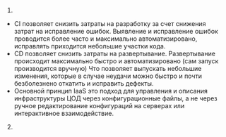 1.
- CI позволяет снизить затраты на разработку за счет снижения затрат на исправление ошибок. 
  Выявление и исправление ошибок проводится более часто и максимально автоматизировано, исправлять приходится небольшие участки кода.
- CD позволяет снизить затраты на развертывание.
  Развертывание происходит максимально быстро и автоматизировано (сам запуск производится вручную)
  Что позволяет выпускать небольшие изменения, которые в случае неудачи можно быстро и почти безболезнено откатить и исправить дефекты.
- Основной принцип IaaS это подход для управления и описания инфраструктуры ЦОД через конфигурационные файлы, а не через ручное редактирование конфигураций на серверах     или интерактивное взаимодействие.
2.
